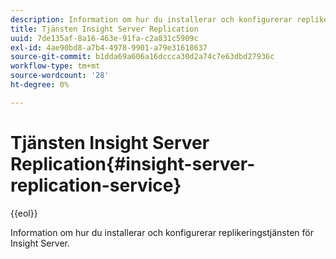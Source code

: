 ```yaml
---
description: Information om hur du installerar och konfigurerar replikeringstjänsten för Insight Server.
title: Tjänsten Insight Server Replication
uuid: 7de135af-8a16-463e-91fa-c2a831c5909c
exl-id: 4ae90bd8-a7b4-4978-9901-a79e31618637
source-git-commit: b1dda69a606a16dccca30d2a74c7e63dbd27936c
workflow-type: tm+mt
source-wordcount: '28'
ht-degree: 0%

---
```


# Tjänsten Insight Server Replication{#insight-server-replication-service}

{{eol}}

Information om hur du installerar och konfigurerar replikeringstjänsten för Insight Server.
